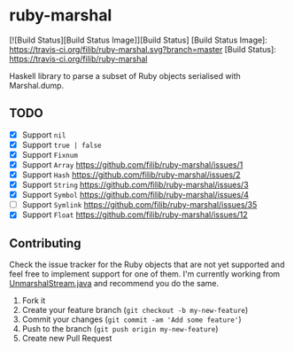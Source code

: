 # ruby-marshal

[![Build Status][Build Status Image]][Build Status]
[Build Status Image]: https://travis-ci.org/filib/ruby-marshal.svg?branch=master
[Build Status]: https://travis-ci.org/filib/ruby-marshal

Haskell library to parse a subset of Ruby objects serialised with Marshal.dump.

## TODO

- [x] Support `nil`
- [x] Support `true | false`
- [x] Support `Fixnum`
- [x] Support `Array` https://github.com/filib/ruby-marshal/issues/1
- [x] Support `Hash` https://github.com/filib/ruby-marshal/issues/2
- [x] Support `String` https://github.com/filib/ruby-marshal/issues/3
- [x] Support `Symbol` https://github.com/filib/ruby-marshal/issues/4
- [ ] Support `Symlink` https://github.com/filib/ruby-marshal/issues/35
- [x] Support `Float` https://github.com/filib/ruby-marshal/issues/12

## Contributing

Check the issue tracker for the Ruby objects that are not yet supported and feel free to implement support for one of them. I'm currently working from [UnmarshalStream.java](https://github.com/jruby/jruby/blob/master/core/src/main/java/org/jruby/runtime/marshal/UnmarshalStream.java) and recommend you do the same.

1. Fork it
2. Create your feature branch (`git checkout -b my-new-feature`)
3. Commit your changes (`git commit -am 'Add some feature'`)
4. Push to the branch (`git push origin my-new-feature`)
5. Create new Pull Request
